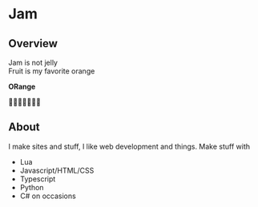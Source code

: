 
# Jam

## Overview

Jam is not jelly  
Fruit is my favorite orange  

**ORange**

🍊🍊🍊🍊🍊🍊🍊

## About

I make sites and stuff, I like web development and things.
Make stuff with
* Lua
* Javascript/HTML/CSS
* Typescript
* Python
* C# on occasions
